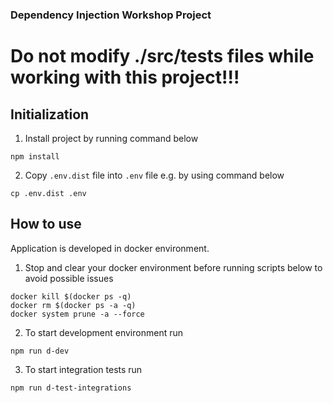 ### Dependency Injection Workshop Project

# Do not modify ./src/tests files while working with this project!!!

## Initialization

1. Install project by running command below

```
npm install
```

2. Copy `.env.dist` file into `.env` file e.g. by using command below

```
cp .env.dist .env
```

## How to use

Application is developed in docker environment.

1. Stop and clear your docker environment before running scripts below to avoid possible issues

```
docker kill $(docker ps -q)
docker rm $(docker ps -a -q)
docker system prune -a --force
```

2. To start development environment run

```
npm run d-dev
```

3. To start integration tests run

```
npm run d-test-integrations
```
